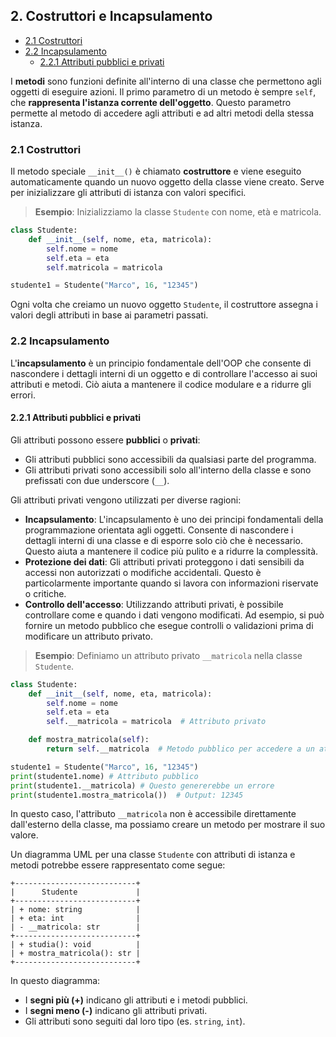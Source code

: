 ## 2. Costruttori e Incapsulamento <!-- omit in toc -->

- [2.1 Costruttori](#21-costruttori)
- [2.2 Incapsulamento](#22-incapsulamento)
  - [2.2.1 Attributi pubblici e privati](#221-attributi-pubblici-e-privati)


I **metodi** sono funzioni definite all'interno di una classe che permettono agli oggetti di eseguire azioni. Il primo parametro di un metodo è sempre `self`, che **rappresenta l'istanza corrente dell'oggetto**.
Questo parametro permette al metodo di accedere agli attributi e ad altri metodi della stessa istanza.

### 2.1 Costruttori

Il metodo speciale `__init__()` è chiamato **costruttore** e viene eseguito automaticamente quando un nuovo oggetto della classe viene creato. Serve per inizializzare gli attributi di istanza con valori specifici.

> **Esempio**: Inizializziamo la classe `Studente` con nome, età e matricola.

```python
class Studente:
    def __init__(self, nome, eta, matricola):
        self.nome = nome
        self.eta = eta
        self.matricola = matricola

studente1 = Studente("Marco", 16, "12345")
```

Ogni volta che creiamo un nuovo oggetto `Studente`, il costruttore assegna i valori degli attributi in base ai parametri passati.


### 2.2 Incapsulamento

L'**incapsulamento** è un principio fondamentale dell'OOP che consente di nascondere i dettagli interni di un oggetto e di controllare l'accesso ai suoi attributi e metodi. Ciò aiuta a mantenere il codice modulare e a ridurre gli errori.

#### 2.2.1 Attributi pubblici e privati

Gli attributi possono essere **pubblici** o **privati**:
- Gli attributi pubblici sono accessibili da qualsiasi parte del programma.
- Gli attributi privati sono accessibili solo all'interno della classe e sono prefissati con due underscore (`__`).

Gli attributi privati vengono utilizzati per diverse ragioni:

- **Incapsulamento**: L'incapsulamento è uno dei principi fondamentali della programmazione orientata agli oggetti. Consente di nascondere i dettagli interni di una classe e di esporre solo ciò che è necessario. Questo aiuta a mantenere il codice più pulito e a ridurre la complessità.
- **Protezione dei dati**: Gli attributi privati proteggono i dati sensibili da accessi non autorizzati o modifiche accidentali. Questo è particolarmente importante quando si lavora con informazioni riservate o critiche.
- **Controllo dell'accesso**: Utilizzando attributi privati, è possibile controllare come e quando i dati vengono modificati. Ad esempio, si può fornire un metodo pubblico che esegue controlli o validazioni prima di modificare un attributo privato.

> **Esempio**: Definiamo un attributo privato `__matricola` nella classe `Studente`.

```python
class Studente:
    def __init__(self, nome, eta, matricola):
        self.nome = nome
        self.eta = eta
        self.__matricola = matricola  # Attributo privato

    def mostra_matricola(self):
        return self.__matricola  # Metodo pubblico per accedere a un attributo privato

studente1 = Studente("Marco", 16, "12345")
print(studente1.nome) # Attributo pubblico
print(studente1.__matricola) # Questo genererebbe un errore
print(studente1.mostra_matricola())  # Output: 12345
```

In questo caso, l'attributo `__matricola` non è accessibile direttamente dall'esterno della classe, ma possiamo creare un metodo per mostrare il suo valore.

Un diagramma UML per una classe `Studente` con attributi di istanza e metodi potrebbe essere rappresentato come segue:

```
+---------------------------+
|      Studente             |
+---------------------------+
| + nome: string            |
| + eta: int                |
| - __matricola: str        |
+---------------------------+
| + studia(): void          |
| + mostra_matricola(): str |
+---------------------------+
```

In questo diagramma:
- I **segni più (+)** indicano gli attributi e i metodi pubblici.
- I **segni meno (-)** indicano gli attributi privati.
- Gli attributi sono seguiti dal loro tipo (es. `string`, `int`).